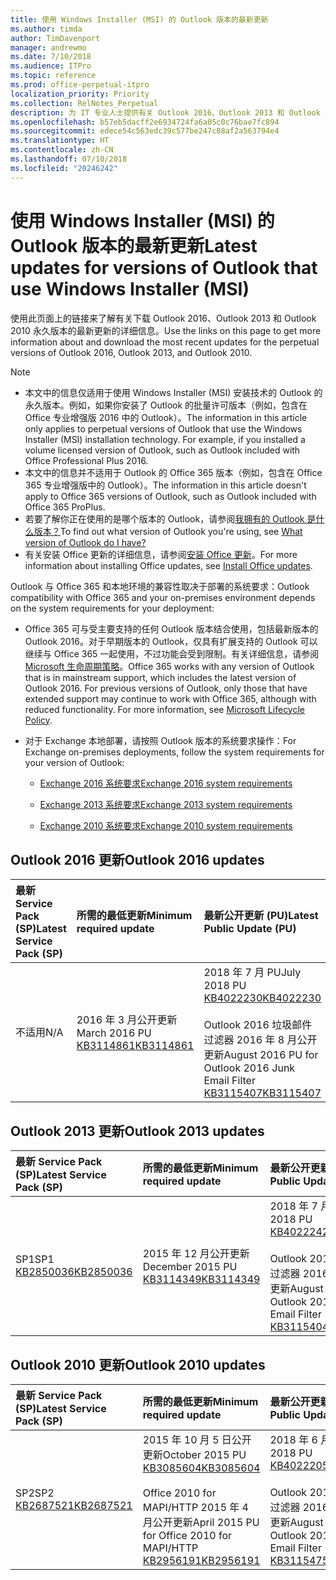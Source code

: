 ```yaml
---
title: 使用 Windows Installer (MSI) 的 Outlook 版本的最新更新
ms.author: timda
author: TimDavenport
manager: andrewmo
ms.date: 7/10/2018
ms.audience: ITPro
ms.topic: reference
ms.prod: office-perpetual-itpro
localization_priority: Priority
ms.collection: RelNotes_Perpetual
description: 为 IT 专业人士提供有关 Outlook 2016、Outlook 2013 和 Outlook 2010 永久版本的最新更新信息的链接
ms.openlocfilehash: b57eb5dacff2e6934724fa6a05c0c76bae7fc894
ms.sourcegitcommit: edece54c563edc39c577be247c88af2a563794e4
ms.translationtype: HT
ms.contentlocale: zh-CN
ms.lasthandoff: 07/10/2018
ms.locfileid: "20246242"
---
```

# <a name="latest-updates-for-versions-of-outlook-that-use-windows-installer-msi"></a><span data-ttu-id="54310-103">使用 Windows Installer (MSI) 的 Outlook 版本的最新更新</span><span class="sxs-lookup"><span data-stu-id="54310-103">Latest updates for versions of Outlook that use Windows Installer (MSI)</span></span>

<span data-ttu-id="54310-104">使用此页面上的链接来了解有关下载 Outlook 2016、Outlook 2013 和 Outlook 2010 永久版本的最新更新的详细信息。</span><span class="sxs-lookup"><span data-stu-id="54310-104">Use the links on this page to get more information about and download the most recent updates for the perpetual versions of Outlook 2016, Outlook 2013, and Outlook 2010.</span></span>
  
> [!NOTE]
> - <span data-ttu-id="54310-p101">本文中的信息仅适用于使用 Windows Installer (MSI) 安装技术的 Outlook 的永久版本。例如，如果你安装了 Outlook 的批量许可版本（例如，包含在 Office 专业增强版 2016 中的 Outlook）。</span><span class="sxs-lookup"><span data-stu-id="54310-p101">The information in this article only applies to perpetual versions of Outlook that use the Windows Installer (MSI) installation technology. For example, if you installed a volume licensed version of Outlook, such as Outlook included with Office Professional Plus 2016.</span></span>
> - <span data-ttu-id="54310-107">本文中的信息并不适用于 Outlook 的 Office 365 版本（例如，包含在 Office 365 专业增强版中的 Outlook）。</span><span class="sxs-lookup"><span data-stu-id="54310-107">The information in this article doesn't apply to Office 365 versions of Outlook, such as Outlook included with Office 365 ProPlus.</span></span>
> - <span data-ttu-id="54310-108">若要了解你正在使用的是哪个版本的 Outlook，请参阅[我拥有的 Outlook 是什么版本？](https://support.office.com/article/b3a9568c-edb5-42b9-9825-d48d82b2257c)</span><span class="sxs-lookup"><span data-stu-id="54310-108">To find out what version of Outlook you're using, see [What version of Outlook do I have?](https://support.office.com/article/b3a9568c-edb5-42b9-9825-d48d82b2257c)</span></span>
> - <span data-ttu-id="54310-109">有关安装 Office 更新的详细信息，请参阅[安装 Office 更新](https://support.office.com/article/2ab296f3-7f03-43a2-8e50-46de917611c5)。</span><span class="sxs-lookup"><span data-stu-id="54310-109">For more information about installing Office updates, see [Install Office updates](https://support.office.com/article/2ab296f3-7f03-43a2-8e50-46de917611c5).</span></span> 
  
<span data-ttu-id="54310-110">Outlook 与 Office 365 和本地环境的兼容性取决于部署的系统要求：</span><span class="sxs-lookup"><span data-stu-id="54310-110">Outlook compatibility with Office 365 and your on-premises environment depends on the system requirements for your deployment:</span></span>
  
- <span data-ttu-id="54310-p102">Office 365 可与受主要支持的任何 Outlook 版本结合使用，包括最新版本的 Outlook 2016。对于早期版本的 Outlook，仅具有扩展支持的 Outlook 可以继续与 Office 365 一起使用，不过功能会受到限制。有关详细信息，请参阅 [Microsoft 生命周期策略](https://support.microsoft.com/lifecycle)。</span><span class="sxs-lookup"><span data-stu-id="54310-p102">Office 365 works with any version of Outlook that is in mainstream support, which includes the latest version of Outlook 2016. For previous versions of Outlook, only those that have extended support may continue to work with Office 365, although with reduced functionality. For more information, see [Microsoft Lifecycle Policy](https://support.microsoft.com/lifecycle).</span></span>
    
- <span data-ttu-id="54310-114">对于 Exchange 本地部署，请按照 Outlook 版本的系统要求操作：</span><span class="sxs-lookup"><span data-stu-id="54310-114">For Exchange on-premises deployments, follow the system requirements for your version of Outlook:</span></span>
    
  - [<span data-ttu-id="54310-115">Exchange 2016 系统要求</span><span class="sxs-lookup"><span data-stu-id="54310-115">Exchange 2016 system requirements</span></span>](https://technet.microsoft.com/zh-CN/library/aa996719.aspx)
    
  - [<span data-ttu-id="54310-116">Exchange 2013 系统要求</span><span class="sxs-lookup"><span data-stu-id="54310-116">Exchange 2013 system requirements</span></span>](https://technet.microsoft.com/zh-CN/library/aa996719%28v=exchg.150%29.aspx)
    
  - [<span data-ttu-id="54310-117">Exchange 2010 系统要求</span><span class="sxs-lookup"><span data-stu-id="54310-117">Exchange 2010 system requirements</span></span>](https://technet.microsoft.com/zh-CN/library/aa996719%28v=exchg.141%29.aspx)

   
## <a name="outlook-2016-updates"></a><span data-ttu-id="54310-118">Outlook 2016 更新</span><span class="sxs-lookup"><span data-stu-id="54310-118">Outlook 2016 updates</span></span>

|<span data-ttu-id="54310-119">**最新 Service Pack (SP)**</span><span class="sxs-lookup"><span data-stu-id="54310-119">**Latest Service Pack (SP)**</span></span>|<span data-ttu-id="54310-120">**所需的最低更新**</span><span class="sxs-lookup"><span data-stu-id="54310-120">**Minimum required update**</span></span>|<span data-ttu-id="54310-121">**最新公开更新 (PU)**</span><span class="sxs-lookup"><span data-stu-id="54310-121">**Latest Public Update (PU)**</span></span>|
|:-----|:-----|:-----|
|<span data-ttu-id="54310-122">不适用</span><span class="sxs-lookup"><span data-stu-id="54310-122">N/A</span></span>  <br/> |<span data-ttu-id="54310-123">2016 年 3 月公开更新</span><span class="sxs-lookup"><span data-stu-id="54310-123">March 2016 PU</span></span> <br/>[<span data-ttu-id="54310-124">KB3114861</span><span class="sxs-lookup"><span data-stu-id="54310-124">KB3114861</span></span>](https://support.microsoft.com/help/3114861) <br/> |<span data-ttu-id="54310-125">2018 年 7 月 PU</span><span class="sxs-lookup"><span data-stu-id="54310-125">July 2018 PU</span></span> <br/>[<span data-ttu-id="54310-126">KB4022230</span><span class="sxs-lookup"><span data-stu-id="54310-126">KB4022230</span></span>](https://support.microsoft.com/zh-CN/help/4022230) <br/><br/> <span data-ttu-id="54310-127">Outlook 2016 垃圾邮件过滤器 2016 年 8 月公开更新</span><span class="sxs-lookup"><span data-stu-id="54310-127">August 2016 PU for Outlook 2016 Junk Email Filter</span></span>  <br/>[<span data-ttu-id="54310-128">KB3115407</span><span class="sxs-lookup"><span data-stu-id="54310-128">KB3115407</span></span>](https://support.microsoft.com/help/3115407) <br/> |
   
## <a name="outlook-2013-updates"></a><span data-ttu-id="54310-129">Outlook 2013 更新</span><span class="sxs-lookup"><span data-stu-id="54310-129">Outlook 2013 updates</span></span>

|<span data-ttu-id="54310-130">**最新 Service Pack (SP)**</span><span class="sxs-lookup"><span data-stu-id="54310-130">**Latest Service Pack (SP)**</span></span>|<span data-ttu-id="54310-131">**所需的最低更新**</span><span class="sxs-lookup"><span data-stu-id="54310-131">**Minimum required update**</span></span>|<span data-ttu-id="54310-132">**最新公开更新 (PU)**</span><span class="sxs-lookup"><span data-stu-id="54310-132">**Latest Public Update (PU)**</span></span>|
|:-----|:-----|:-----|
|<span data-ttu-id="54310-133">SP1</span><span class="sxs-lookup"><span data-stu-id="54310-133">SP1</span></span>  <br/>[<span data-ttu-id="54310-134">KB2850036</span><span class="sxs-lookup"><span data-stu-id="54310-134">KB2850036</span></span>](https://go.microsoft.com/fwlink/p/?LinkId=512538) <br/> |<span data-ttu-id="54310-135">2015 年 12 月公开更新</span><span class="sxs-lookup"><span data-stu-id="54310-135">December 2015 PU</span></span> <br/>[<span data-ttu-id="54310-136">KB3114349</span><span class="sxs-lookup"><span data-stu-id="54310-136">KB3114349</span></span>](https://support.microsoft.com/kb/3114349) <br/> |<span data-ttu-id="54310-137">2018 年 7 月 PU</span><span class="sxs-lookup"><span data-stu-id="54310-137">July 2018 PU</span></span> <br/>[<span data-ttu-id="54310-138">KB4022242</span><span class="sxs-lookup"><span data-stu-id="54310-138">KB4022242</span></span>](https://support.microsoft.com/zh-CN/help/4022242) <br/><br/>  <span data-ttu-id="54310-139">Outlook 2013 垃圾邮件过滤器 2016 年 8 月公开更新</span><span class="sxs-lookup"><span data-stu-id="54310-139">August 2016 PU for Outlook 2013 Junk Email Filter</span></span> <br/> [<span data-ttu-id="54310-140">KB3115404</span><span class="sxs-lookup"><span data-stu-id="54310-140">KB3115404</span></span>](https://support.microsoft.com/kb/3115404) <br/> |
   
## <a name="outlook-2010-updates"></a><span data-ttu-id="54310-141">Outlook 2010 更新</span><span class="sxs-lookup"><span data-stu-id="54310-141">Outlook 2010 updates</span></span>

|<span data-ttu-id="54310-142">**最新 Service Pack (SP)**</span><span class="sxs-lookup"><span data-stu-id="54310-142">**Latest Service Pack (SP)**</span></span>|<span data-ttu-id="54310-143">**所需的最低更新**</span><span class="sxs-lookup"><span data-stu-id="54310-143">**Minimum required update**</span></span>|<span data-ttu-id="54310-144">**最新公开更新 (PU)**</span><span class="sxs-lookup"><span data-stu-id="54310-144">**Latest Public Update (PU)**</span></span>|
|:-----|:-----|:-----|
|<span data-ttu-id="54310-145">SP2</span><span class="sxs-lookup"><span data-stu-id="54310-145">SP2</span></span> <br/>[<span data-ttu-id="54310-146">KB2687521</span><span class="sxs-lookup"><span data-stu-id="54310-146">KB2687521</span></span>](https://go.microsoft.com/fwlink/p/?LinkId=512542) <br/> |<span data-ttu-id="54310-147">2015 年 10 月 5 日公开更新</span><span class="sxs-lookup"><span data-stu-id="54310-147">October 2015 PU</span></span> <br/> [<span data-ttu-id="54310-148">KB3085604</span><span class="sxs-lookup"><span data-stu-id="54310-148">KB3085604</span></span>](https://support.microsoft.com/kb/3085604) <br/><br/>  <span data-ttu-id="54310-149">Office 2010 for MAPI/HTTP 2015 年 4 月公开更新</span><span class="sxs-lookup"><span data-stu-id="54310-149">April 2015 PU for Office 2010 for MAPI/HTTP</span></span> <br/> [<span data-ttu-id="54310-150">KB2956191</span><span class="sxs-lookup"><span data-stu-id="54310-150">KB2956191</span></span>](https://support.microsoft.com/zh-CN/help/2956191/april-14-2015-update-for-office-2010-kb2956191) <br/> |<span data-ttu-id="54310-151">2018 年 6 月 PU</span><span class="sxs-lookup"><span data-stu-id="54310-151">June 2018 PU</span></span> <br/>[<span data-ttu-id="54310-152">KB4022205</span><span class="sxs-lookup"><span data-stu-id="54310-152">KB4022205</span></span>](https://support.microsoft.com/zh-CN/help/4022205) <br/><br/>  <span data-ttu-id="54310-153">Outlook 2010 垃圾邮件过滤器 2016 年 8 月公开更新</span><span class="sxs-lookup"><span data-stu-id="54310-153">August 2016 PU for Outlook 2010 Junk Email Filter</span></span> <br/> [<span data-ttu-id="54310-154">KB3115475</span><span class="sxs-lookup"><span data-stu-id="54310-154">KB3115475</span></span>](https://support.microsoft.com/kb/3115475) <br/> |
   

